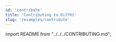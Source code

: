 ```yaml
---
id: 'contribute'
title: 'Contributing to DiffKt'
slug: '/examples/contribute'
---
```

import README from "../../../CONTRIBUTING.md";

<README />